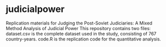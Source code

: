 # judicialpower
Replication materials for Judging the Post-Soviet Judiciaries: A Mixed Method Analysis of Judicial Power
This repository contains two files:
dataset.csv is the complete dataset used in the study, consisting of 767 country-years.
code.R is the replication code for the quantitative analysis.
